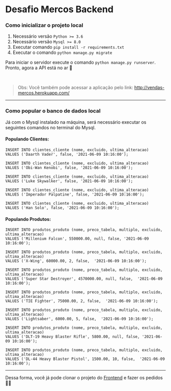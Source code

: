 # Desafio Mercos Backend

### Como inicializar o projeto local

1. Necessário versão `Python >= 3.6`
2. Necessário versão `Mysql >= 8.0`
3. Executar comando `pip install -r requirements.txt`
4. Executar o comando `python manage.py migrate`

Para iniciar o servidor execute o comando `python manage.py runserver`. <br>
Pronto, agora a API está no ar 🚀 

<br>

> Obs: Você também pode acessar a aplicação pelo link: http://vendas-mercos.herokuapp.com/

---

### Como popular o banco de dados local

Já com o Mysql instalado na máquina, será necessário executar os seguintes comandos no terminal do Mysql.

#### Populando Clientes:

```
INSERT INTO clientes_cliente (nome, excluido, ultima_alteracao)
VALUES ('Daarth Vader', false, '2021-06-09 10:16:00');

INSERT INTO clientes_cliente (nome, excluido, ultima_alteracao)
VALUES ('Obi-Wan Kenobi', false, '2021-06-09 10:16:00');

INSERT INTO clientes_cliente (nome, excluido, ultima_alteracao)
VALUES ('Luke Skywalker', false, '2021-06-09 10:16:00');

INSERT INTO clientes_cliente (nome, excluido, ultima_alteracao)
VALUES ('Imperador Palpatine', false, '2021-06-09 10:16:00');

INSERT INTO clientes_cliente (nome, excluido, ultima_alteracao)
VALUES ('Han Solo', false, '2021-06-09 10:16:00');
```

#### Populando Produtos:

```
INSERT INTO produtos_produto (nome, preco_tabela, multiplo, excluido, ultima_alteracao)
VALUES ('Millenium Falcon', 550000.00, null, false, '2021-06-09 10:16:00');

INSERT INTO produtos_produto (nome, preco_tabela, multiplo, excluido, ultima_alteracao)
VALUES ('X-Wing', 60000.00, 2, false,  '2021-06-09 10:16:00');

INSERT INTO produtos_produto (nome, preco_tabela, multiplo, excluido, ultima_alteracao)
VALUES ('Super Star Destroyer', 4570000.00, null, false,  '2021-06-09 10:16:00');

INSERT INTO produtos_produto (nome, preco_tabela, multiplo, excluido, ultima_alteracao)
VALUES ('TIE Fighter', 75000.00, 2, false,  '2021-06-09 10:16:00');

INSERT INTO produtos_produto (nome, preco_tabela, multiplo, excluido, ultima_alteracao)
VALUES ('Lightsaber', 6000.00, 5, false,  '2021-06-09 10:16:00');

INSERT INTO produtos_produto (nome, preco_tabela, multiplo, excluido, ultima_alteracao)
VALUES ('DLT-19 Heavy Blaster Rifle', 5800.00, null, false, '2021-06-09 10:16:00');

INSERT INTO produtos_produto (nome, preco_tabela, multiplo, excluido, ultima_alteracao)
VALUES ('DL-44 Heavy Blaster Pistol', 1500.00, 10, false,  '2021-06-09 10:16:00');
```

---

Dessa forma, você já pode clonar o projeto do [Frontend](https://github.com/lauraziebarth/vendas-frontend) e fazer os pedidos 👩‍💻
